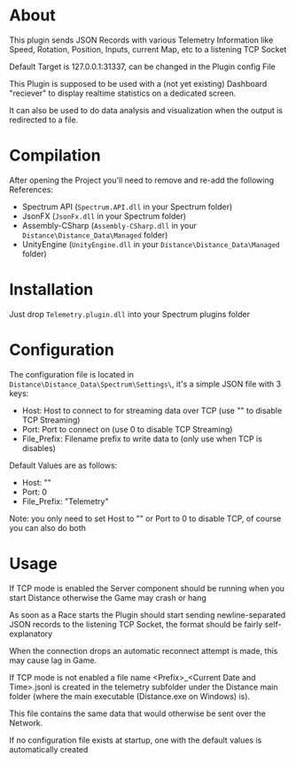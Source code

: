# About

This plugin sends JSON Records with various Telemetry Information like Speed,
Rotation, Position, Inputs, current Map, etc to a listening TCP Socket

Default Target is 127.0.0.1:31337, can be changed in the Plugin config File

This Plugin is supposed to be used with a (not yet existing) Dashboard
"reciever" to display realtime statistics on a dedicated screen.

It can also be used to do data analysis and visualization when the
output is redirected to a file.

# Compilation

After opening the Project you'll need to remove and re-add the following
References:
- Spectrum API (`Spectrum.API.dll` in your Spectrum folder)
- JsonFX (`JsonFx.dll` in your Spectrum folder)
- Assembly-CSharp (`Assembly-CSharp.dll` in your `Distance\Distance_Data\Managed` folder)
- UnityEngine (`UnityEngine.dll` in your `Distance\Distance_Data\Managed` folder)

# Installation

Just drop `Telemetry.plugin.dll` into your Spectrum plugins folder

# Configuration

The configuration file is located in `Distance\Distance_Data\Spectrum\Settings\`,
it's a simple JSON file with 3 keys:

- Host: Host to connect to for streaming data over TCP (use "" to disable TCP Streaming)
- Port: Port to connect on (use 0 to disable TCP Streaming)
- File_Prefix: Filename prefix to write data to (only use when TCP is disables)

Default Values are as follows:
- Host: ""
- Port: 0
- File_Prefix: "Telemetry"

Note:
you only need to set Host to "" or Port to 0 to disable TCP, of course you can also do both

# Usage

If TCP mode is enabled the Server component should be running when you start Distance
otherwise the Game may crash or hang

As soon as a Race starts the Plugin should start sending newline-separated JSON records
to the listening TCP Socket, the format should be fairly self-explanatory

When the connection drops an automatic reconnect attempt is made, this may cause
lag in Game.

If TCP mode is not enabled a file name \<Prefix>_\<Current Date and Time>.jsonl is
created in the telemetry subfolder under the Distance main folder
(where the main executable (Distance.exe on Windows) is).

This file contains the same data that would otherwise be sent over the Network.

If no configuration file exists at startup, one with the default values is automatically created